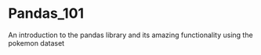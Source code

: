 # Pandas_101

An introduction to the pandas library and its amazing functionality using the pokemon dataset
